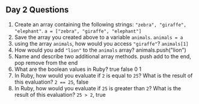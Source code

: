 ## Day 2 Questions

1. Create an array containing the following strings: `"zebra", "giraffe", "elephant"`.
   `a = ["zebra", "giraffe", "elephant"]`
1. Save the array you created above to a variable `animals`.
   `animals = a`
1. using the array `animals`, how would you access `"giraffe"`?
   `animals[1]`
1. How would you add `"lion"` to the `animals` array?
   animals.push("lion")
1. Name and describe two additional array methods.
   push add to the end, pop remove from the end
1. What are the boolean values in Ruby?
   true false 0 1
1. In Ruby, how would you evaluate if `2` is equal to `25`? What is the result of this evaluation?
   `2 == 25`, false
1. In Ruby, how would you evaluate if `25` is greater than `2`? What is the result of this evaluation?
   `25 > 2`, true
